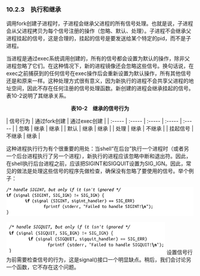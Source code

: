 ### 10.2.3　执行和继承

调用fork创建子进程时，子进程会继承父进程的所有信号处理。也就是说，子进程会从父进程拷贝为每个信号注册的操作（忽略、默认、处理）。子进程不会继承父进程挂起的信号，这是合理的，挂起的信号是要发送给某个特定的pid，而不是子进程。

当进程是通过exec系统调用创建的，所有的信号都会设置为默认的操作，除非父进程忽略了它们。在这种情况下，新的进程镜像还会忽略这些信号。换句话说，在exec之前捕获到的任何信号在exec操作后会重新设置为默认操作，所有其他信号还是和原来一样。这种处理方式很有意义，因为新执行的进程不会共享父进程的地址空间，因此不存在任何注册的信号处理函数。新创建的进程会继承挂起的信号。表10-2说明了其继承关系。

<center class="my_markdown"><b class="my_markdown">表10-2　继承的信号行为</b></center>

| 信号行为 | 通过fork创建 | 通过exec创建 |
| :-----  | :-----  | :-----  | :-----  | :-----  |
| 忽略 | 继承 | 继承 |
| 默认 | 继承 | 继承 |
| 处理 | 继承 | 不继承 |
| 挂起信号 | 不继承 | 继承 |

这种进程执行行为有个很重要的用处：当shell“在后台”执行一个进程时（或者另一个后台进程执行了另一个进程），新执行的进程应该忽略中断和退出符。因此，在shell执行后台进程之前，应该把SIGINT和SIGQUIT设置为SIG_IGN。因此，常见的做法是处理这些信号的程序先做检查，确保没有忽略了要使用的信号。举个例子：



![479.png](../images/479.png)


![480.png](../images/480.png)
设置信号行为前需要检查信号的行为，这是signal()接口一个明显缺点。稍后，我们会讨论另一个函数，它不存在这个问题。

